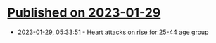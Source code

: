 # [Published on 2023-01-29](index.md)

* [2023-01-29, 05:33:51](https://news.ycombinator.com/item?id=34565246) - [Heart attacks on rise for 25-44 age group](https://www.khon2.com/local-news/heart-attacks-on-dramatic-rise-for-25-44-age-group/)
